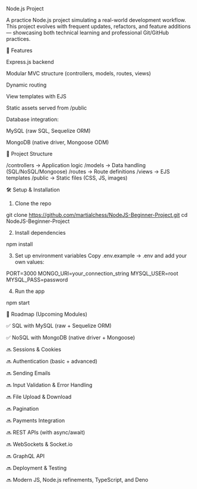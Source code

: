 Node.js Project

A practice Node.js project simulating a real-world development workflow.
This project evolves with frequent updates, refactors, and feature additions — showcasing both technical learning and professional Git/GitHub practices.

🚀 Features

Express.js backend

Modular MVC structure (controllers, models, routes, views)

Dynamic routing

View templates with EJS

Static assets served from /public

Database integration:

MySQL (raw SQL, Sequelize ORM)

MongoDB (native driver, Mongoose ODM)

📂 Project Structure

/controllers   → Application logic
/models        → Data handling (SQL/NoSQL/Mongoose)
 /routes        → Route definitions
/views         → EJS templates
/public        → Static files (CSS, JS, images)

🛠️ Setup & Installation

1. Clone the repo

git clone https://github.com/martialchess/NodeJS-Beginner-Project.git
cd NodeJS-Beginner-Project


2. Install dependencies

npm install


3. Set up environment variables
Copy .env.example → .env and add your own values:

PORT=3000
MONGO_URI=your_connection_string
MYSQL_USER=root
MYSQL_PASS=password


4. Run the app

npm start

📌 Roadmap (Upcoming Modules)

✅ SQL with MySQL (raw + Sequelize ORM)

✅ NoSQL with MongoDB (native driver + Mongoose)

🔜 Sessions & Cookies

🔜 Authentication (basic + advanced)

🔜 Sending Emails

🔜 Input Validation & Error Handling

🔜 File Upload & Download

🔜 Pagination

🔜 Payments Integration

🔜 REST APIs (with async/await)

🔜 WebSockets & Socket.io

🔜 GraphQL API

🔜 Deployment & Testing

🔜 Modern JS, Node.js refinements, TypeScript, and Deno